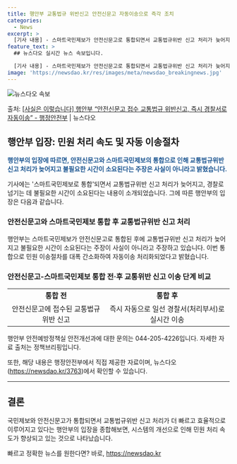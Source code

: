 ```yaml
---
title: 행안부 교통법규 위반신고 안전신문고 자동이송으로 즉각 조치
categories:
  - News
excerpt: >
  [기사 내용] - 스마트국민제보가 안전신문고로 통합되면서 교통법규위반 신고 처리가 늦어지고, 경찰로 넘기는 …
feature_text: >
  ## 뉴스다오 실시간 뉴스 속보입니다.

  [기사 내용] - 스마트국민제보가 안전신문고로 통합되면서 교통법규위반 신고 처리가 늦어지고, 경찰로 넘기는 …
image: 'https://newsdao.kr/res/images/meta/newsdao_breakingnews.jpg'
---
```


![뉴스다오 속보](https://newsdao.kr/res/images/meta/newsdao_breakingnews.jpg)

<p>출처: <a href="https://newsdao.kr/3763" rel="dofollow">[사실은 이렇습니다] 행안부 “안전신문고 접수 교통법규 위반신고, 즉시 경찰서로 자동이송” - 행정안전부</a> | 뉴스다오</p>

<h2 data-ke-size="size26">행안부 입장: 민원 처리 속도 및 자동 이송절차</h2>
<p data-ke-size="size16"><b><span style="color: #1a5490;">행안부의 입장에 따르면, 안전신문고와 스마트국민제보의 통합으로 인해 교통법규위반 신고 처리가 늦어지고 불필요한 시간이 소요된다는 주장은 사실이 아니라고 밝혔습니다.</span></b></p>

<p data-ke-size="size16">기사에는 '스마트국민제보로 통합'되면서 교통법규위반 신고 처리가 늦어지고, 경찰로 넘기는 데 불필요한 시간이 소요된다는 내용이 소개되었습니다. 그에 따른 행안부의 입장은 다음과 같습니다.</p>

<h3 data-ke-size="size24">안전신문고와 스마트국민제보 통합 후 교통법규위반 신고 처리</h3>
<p data-ke-size="size16">행안부는 스마트국민제보가 안전신문고로 통합된 후에 교통법규위반 신고 처리가 늦어지고 불필요한 시간이 소요된다는 주장이 사실이 아니라고 주장하고 있습니다. 이번 통합으로 민원 이송절차를 대폭 간소화하여 자동이송 처리화되었다고 밝혔습니다.</p>

<h3 data-ke-size="size24">안전신문고-스마트국민제보 통합 전·후 교통위반 신고 이송 단계 비교</h3>
<table>
   <tbody>
      <tr>
         <td style="text-align: center; height: 17px;"><b>통합 전</b></td>
         <td style="text-align: center; height: 17px;"><b>통합 후</b></td>
      </tr>
      <tr>
         <td style="text-align: center;">안전신문고에 접수된 교통법규위반 신고</td>
         <td style="text-align: center;">즉시 자동으로 일선 경찰서(처리부서)로 실시간 이송</td>
      </tr>
   </tbody>
</table>

<p data-ke-size="size16">행안부 안전예방정책실 안전개선과에 대한 문의는 044-205-4226입니다. 자세한 자료 출처는 정책브리핑입니다.</p>
<p data-ke-size="size16">또한, 해당 내용은 행정안전부에서 직접 제공한 자료이며, 뉴스다오(<a href="https://newsdao.kr/3763">https://newsdao.kr/3763</a>)에서 확인할 수 있습니다.</p>
<hr>

<h2 data-ke-size="size26">결론</h2>
<p data-ke-size="size16">국민제보와 안전신문고가 통합되면서 교통법규위반 신고 처리가 더 빠르고 효율적으로 이루어지고 있다는 행안부의 입장을 종합해보면, 시스템의 개선으로 인해 민원 처리 속도가 향상되고 있는 것으로 나타났습니다.</p>
 

빠르고 정확한 뉴스를 원한다면? 바로, <a href="https://newsdao.kr" rel="dofollow">https://newsdao.kr</a>


